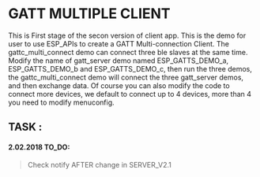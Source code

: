 # GATT MULTIPLE CLIENT

This is First stage of the secon version of client app.
This is the demo for user to use ESP_APIs to create a GATT Multi-connection Client.
The gattc_multi_connect demo can connect three ble slaves at the same time.
Modify the name of gatt_server demo named ESP_GATTS_DEMO_a, ESP_GATTS_DEMO_b and ESP_GATTS_DEMO_c, then run the three demos,
the gattc_multi_connect demo will connect the three gatt_server demos, and then exchange data.
Of course you can also modify the code to connect more devices, we default to connect up to 4 devices, more than 4 you need to modify menuconfig.

## TASK :

#### 2.02.2018 TO_DO: 
>
>Check notify AFTER change in SERVER_V2.1
>